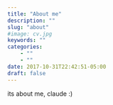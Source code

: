 ```yaml
---
title: "About me"
description: ""
slug: "about"
#image: cv.jpg
keywords: ""
categories: 
    - ""
    - ""
date: 2017-10-31T22:42:51-05:00
draft: false
---
```




its about me, claude :)